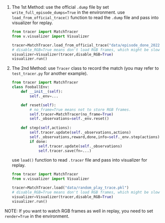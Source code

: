 1. The 1st Method: use the official `.dump` file by set `write_full_episode_dumps=True` in the environment. 
    use `load_from_official_trace()` function to read the `.dump` file and pass into visualizer for replay.
    ```python
    from tracer import MatchTracer
    from v.visualizer import Visualizer

    tracer=MatchTracer.load_from_official_trace("data/episode_done_20220426-213219251284.dump")
    # disable_RGB=True means don't load RGB frames, which might be slower.
    visualizer=Visualizer(tracer,disable_RGB=True)
    visualizer.run()
    ```
2. The 2nd Method: use `Tracer` class to record the match (you may refer to `test_tracer.py` for another example).
    ```python
    from tracer import MatchTracer
    class FooballEnv:
        def __init__(self):
            self._env=...

        def reset(self):
            # no_frame=True means not to store RGB frames.
            self.tracer=MatchTracer(no_frame=True)
            self._observations=self._env.reset()
        
        def step(self,actions):
            self.tracer.update(self._observations,actions)
            self._observations,reward,done,info=self._env.step(actions)
            if done:
                self.tracer.update(self._observations)
                self.tracer.save(fn=...)
    ```

    use `load()` function to read `.tracer` file and pass into visualizer for replay.
    ```python
    from tracer import MatchTracer
    from v.visualizer import Visualizer

    tracer=MatchTracer.load("data/random_play_trace.pkl")
    # disable_RGB=True means don't load RGB frames, which might be slower.
    visualizer=Visualizer(tracer,disable_RGB=True)
    visualizer.run()
    ```

NOTE: If you want to watch RGB frames as well in replay, you need to set `render=True` in the environment.